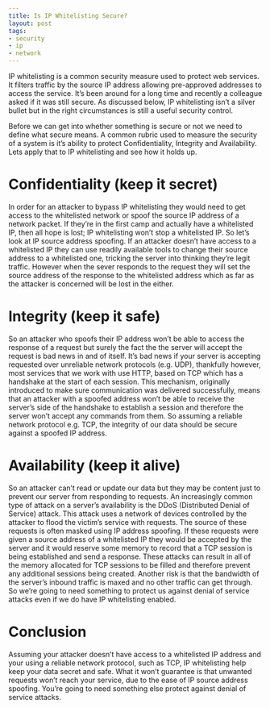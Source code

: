 ```yaml
---
title: Is IP Whitelisting Secure?
layout: post 
tags:
- security
- ip
- network 
--- 
```


IP whitelisting is a common security measure used to protect web services. It filters traffic by the source IP address allowing pre-approved addresses to access the service. It’s been around for a long time and recently a colleague asked if it was still secure. As discussed below, IP whitelisting isn’t a silver bullet but in the right circumstances is still a useful security control.

Before we can get into whether something is secure or not we need to define what secure means. A common rubric used to measure the security of a system is it’s ability to protect Confidentiality, Integrity and Availability. Lets apply that to IP whitelisting and see how it holds up.

# Confidentiality (keep it secret)
In order for an attacker to bypass IP whitelisting they would need to get access to the whitelisted network or spoof the source IP address of a network packet.
If they’re in the first camp and actually have a whitelisted IP, then all hope is lost; IP whitelisting won’t stop a whitelisted IP.
So let’s look at IP source address spoofing. If an attacker doesn’t have access to a whitelisted IP they can use readily available tools to change their source address to a whitelisted one, tricking the server into thinking they’re legit traffic. However when the sever responds to the request they will set the source address of the response to the whitelisted address which as far as the attacker is concerned will be lost in the either.

# Integrity (keep it safe)
So an attacker who spoofs their IP address won’t be able to access the response of a request but surely the fact the the server will accept the request is bad news in and of itself. It’s bad news if your server is accepting requested over unreliable network protocols (e.g. UDP), thankfully however, most services that we work with use HTTP, based on TCP which has a handshake at the start of each session. This mechanism, originally introduced to make sure communication was delivered successfully, means that an attacker with a spoofed address won’t be able to receive the server’s side of the handshake to establish a session and therefore the server won’t accept any commands from them. So assuming a reliable network protocol e.g. TCP, the integrity of our data should be secure against a spoofed IP address.

# Availability (keep it alive)
So an attacker can’t read or update our data but they may be content just to prevent our server from responding to requests. An increasingly common type of attack on a server’s availability is the DDoS (Distributed Denial of Service) attack. This attack uses a network of devices controlled by the attacker to flood the victim’s service with requests. The source of these requests is often masked using IP address spoofing. If these requests were given a source address of a whitelisted IP they would be accepted by the server and it would reserve some memory to record that a TCP session is being established and send a response. These attacks can result in all of the memory allocated for TCP sessions to be filled and therefore prevent any additional sessions being created. Another risk is that the bandwidth of the server’s inbound traffic is maxed and no other traffic can get through. So we’re going to need something to protect us against denial of service attacks even if we do have IP whitelisting enabled.

# Conclusion
Assuming your attacker doesn’t have access to a whitelisted IP address and your using a reliable network protocol, such as TCP, IP whitelisting help keep your data secret and safe. What it won’t guarantee is that unwanted requests won’t reach your service, due to the ease of IP source address spoofing. You’re going to need something else protect against denial of service attacks.
